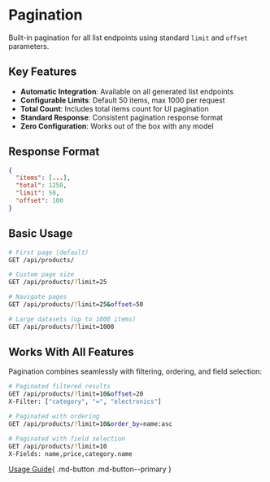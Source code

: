 # Pagination

Built-in pagination for all list endpoints using standard `limit` and `offset` parameters.

## Key Features

- **Automatic Integration**: Available on all generated list endpoints
- **Configurable Limits**: Default 50 items, max 1000 per request
- **Total Count**: Includes total items count for UI pagination
- **Standard Response**: Consistent pagination response format
- **Zero Configuration**: Works out of the box with any model

## Response Format

```json
{
  "items": [...],
  "total": 1250,
  "limit": 50,
  "offset": 100
}
```

## Basic Usage

```bash
# First page (default)
GET /api/products/

# Custom page size
GET /api/products/?limit=25

# Navigate pages
GET /api/products/?limit=25&offset=50

# Large datasets (up to 1000 items)
GET /api/products/?limit=1000
```

## Works With All Features

Pagination combines seamlessly with filtering, ordering, and field selection:

```bash
# Paginated filtered results
GET /api/products/?limit=10&offset=20
X-Filter: ["category", "=", "electronics"]

# Paginated with ordering
GET /api/products/?limit=10&order_by=name:asc

# Paginated with field selection
GET /api/products/?limit=10
X-Fields: name,price,category.name
```

[Usage Guide](guide.md){ .md-button .md-button--primary }
